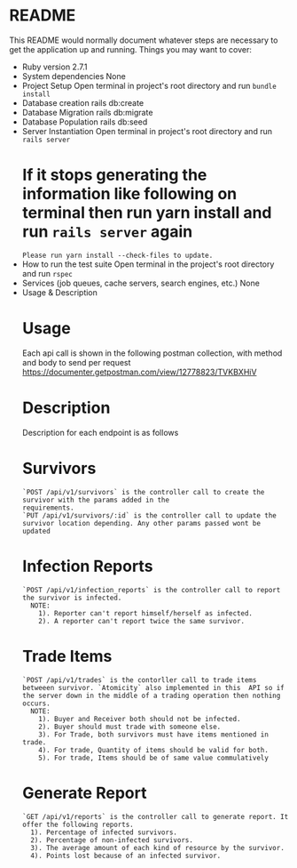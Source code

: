 # README

This README would normally document whatever steps are necessary to get the
application up and running.
Things you may want to cover:

- Ruby version
  2.7.1
- System dependencies
  None
- Project Setup
  Open terminal in project's root directory and run `bundle install`
- Database creation
  rails db:create
- Database Migration
  rails db:migrate
- Database Population
  rails db:seed
- Server Instantiation
  Open terminal in project's root directory and run
  `rails server`
  # If it stops generating the information like following on terminal then run yarn install and run `rails server` again
  `Please run yarn install --check-files to update.`
- How to run the test suite
  Open terminal in the project's root directory and run `rspec`
- Services (job queues, cache servers, search engines, etc.)
  None
- Usage & Description
  # Usage
  Each api call is shown in the following postman collection, with method and body to send per request
  https://documenter.getpostman.com/view/12778823/TVKBXHiV
  # Description
  Description for each endpoint is as follows
  # Survivors
      `POST /api/v1/survivors` is the controller call to create the survivor with the params added in the
      requirements.
      `PUT /api/v1/survivors/:id` is the controller call to update the survivor location depending. Any other params passed wont be updated
  # Infection Reports
      `POST /api/v1/infection_reports` is the controller call to report the survivor is infected.
        NOTE:
          1). Reporter can't report himself/herself as infected.
          2). A reporter can't report twice the same survivor.
  # Trade Items
      `POST /api/v1/trades` is the contorller call to trade items betweeen survivor. `Atomicity` also implemented in this  API so if the server down in the middle of a trading operation then nothing occurs.
        NOTE:
          1). Buyer and Receiver both should not be infected.
          2). Buyer should must trade with someone else.
          3). For Trade, both survivors must have items mentioned in trade.
          4). For trade, Quantity of items should be valid for both.
          5). For trade, Items should be of same value commulatively
  # Generate Report
      `GET /api/v1/reports` is the controller call to generate report. It offer the following reports.
        1). Percentage of infected survivors.
        2). Percentage of non-infected survivors.
        3). The average amount of each kind of resource by the survivor.
        4). Points lost because of an infected survivor.
